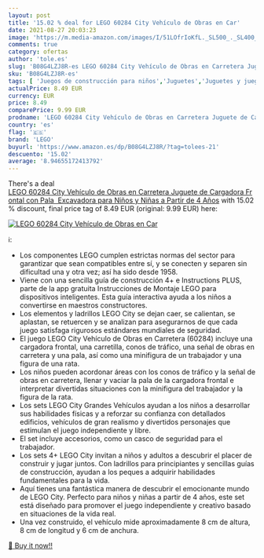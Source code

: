 ```yaml
---
layout: post
title: '15.02 % deal for LEGO 60284 City Vehículo de Obras en Car'
date: 2021-08-27 20:03:23
image: 'https://m.media-amazon.com/images/I/51LOfrIoKfL._SL500_._SL400_.jpg'
comments: true
category: ofertas
author: 'tole.es'
slug: 'B08G4LZJ8R-es LEGO 60284 City Vehículo de Obras en Carretera Juguete de...'
sku: 'B08G4LZJ8R-es'
tags: [ 'Juegos de construcción para niños','Juguetes','Juguetes y juegos','lego', ]
actualPrice: 8.49 EUR
currency: EUR
price: 8.49
comparePrice: 9.99 EUR
prodname: 'LEGO 60284 City Vehículo de Obras en Carretera Juguete de Cargadora Frontal con Pala  Excavadora para Niños y Niñas a Partir de 4 Años'
country: 'es'
flag: '🇪🇸'
brand: 'LEGO'
buyurl: 'https://www.amazon.es/dp/B08G4LZJ8R/?tag=tolees-21'
descuento: '15.02'
average: '8.94655172413792'
---
```


There's a deal [LEGO 60284 City Vehículo de Obras en Carretera Juguete de Cargadora Frontal con Pala  Excavadora para Niños y Niñas a Partir de 4 Años](https://www.amazon.es/dp/B08G4LZJ8R/?tag=tolees-21)  with  15.02 % discount, final price tag of  8.49 EUR (original: 9.99 EUR) here:

[![LEGO 60284 City Vehículo de Obras en Car](https://m.media-amazon.com/images/I/51LOfrIoKfL._SL500_._SL400_.jpg)](https://www.amazon.es/dp/B08G4LZJ8R/?tag=tolees-21)

ℹ️:

- Los componentes LEGO cumplen estrictas normas del sector para garantizar que sean compatibles entre sí, y se conecten y separen sin dificultad una y otra vez; así ha sido desde 1958.
- Viene con una sencilla guía de construcción 4+ e Instructions PLUS, parte de la app gratuita Instrucciones de Montaje LEGO para dispositivos inteligentes. Esta guía interactiva ayuda a los niños a convertirse en maestros constructores.
- Los elementos y ladrillos LEGO City se dejan caer, se calientan, se aplastan, se retuercen y se analizan para asegurarnos de que cada juego satisfaga rigurosos estándares mundiales de seguridad.
- El juego LEGO City Vehículo de Obras en Carretera (60284) incluye una cargadora frontal, una carretilla, conos de tráfico, una señal de obras en carretera y una pala, así como una minifigura de un trabajador y una figura de una rata.
- Los niños pueden acordonar áreas con los conos de tráfico y la señal de obras en carretera, llenar y vaciar la pala de la cargadora frontal e interpretar divertidas situaciones con la minifigura del trabajador y la figura de la rata.
- Los sets LEGO City Grandes Vehículos ayudan a los niños a desarrollar sus habilidades físicas y a reforzar su confianza con detallados edificios, vehículos de gran realismo y divertidos personajes que estimulan el juego independiente y libre.
- El set incluye accesorios, como un casco de seguridad para el trabajador.
- Los sets 4+ LEGO City invitan a niños y adultos a descubrir el placer de construir y jugar juntos. Con ladrillos para principiantes y sencillas guías de construcción, ayudan a los peques a adquirir habilidades fundamentales para la vida.
- Aquí tienes una fantástica manera de descubrir el emocionante mundo de LEGO City. Perfecto para niños y niñas a partir de 4 años, este set está diseñado para promover el juego independiente y creativo basado en situaciones de la vida real.
- Una vez construido, el vehículo mide aproximadamente 8 cm de altura, 8 cm de longitud y 6 cm de anchura.

[🛒 Buy it now!!](https://www.amazon.es/dp/B08G4LZJ8R/?tag=tolees-21)
